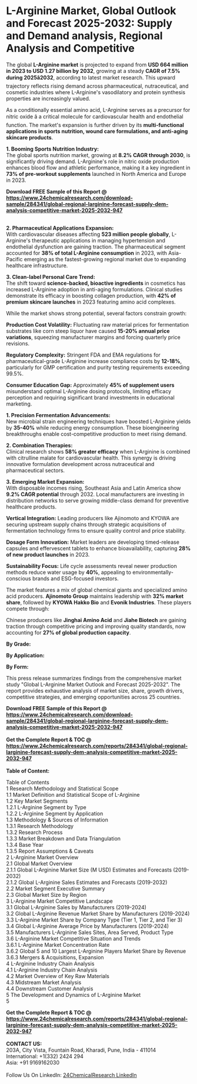 <h1>L-Arginine Market, Global Outlook and Forecast 2025-2032: Supply and Demand analysis, Regional Analysis and Competitive</h1><p>The global <strong>L-Arginine market</strong> is projected to expand from <strong>USD 664 million in 2023 to USD 1.27 billion by 2032</strong>, growing at a steady <strong>CAGR of 7.5% during 2025â2032</strong>, according to latest market research. This upward trajectory reflects rising demand across pharmaceutical, nutraceutical, and cosmetic industries where L-Arginine's vasodilatory and protein synthesis properties are increasingly valued.</p><p>As a conditionally essential amino acid, L-Arginine serves as a precursor for nitric oxide â a critical molecule for cardiovascular health and endothelial function. The market's expansion is further driven by its <strong>multi-functional applications in sports nutrition, wound care formulations, and anti-aging skincare products</strong>.</p><p><strong>1. Booming Sports Nutrition Industry:</strong><br>
The global sports nutrition market, growing at <strong>8.2% CAGR through 2030</strong>, is significantly driving demand. L-Arginine's role in nitric oxide production enhances blood flow and athletic performance, making it a key ingredient in <strong>73% of pre-workout supplements</strong> launched in North America and Europe in 2023.</p><div><b>Download FREE Sample of this Report @ 
            <a href="https://www.24chemicalresearch.com/download-sample/284341/global-regional-larginine-forecast-supply-dem-analysis-competitive-market-2025-2032-947">
            https://www.24chemicalresearch.com/download-sample/284341/global-regional-larginine-forecast-supply-dem-analysis-competitive-market-2025-2032-947</a></b></div><br><p><strong>2. Pharmaceutical Applications Expansion:</strong><br>
With cardiovascular diseases affecting <strong>523 million people globally</strong>, L-Arginine's therapeutic applications in managing hypertension and endothelial dysfunction are gaining traction. The pharmaceutical segment accounted for <strong>38% of total L-Arginine consumption</strong> in 2023, with Asia-Pacific emerging as the fastest-growing regional market due to expanding healthcare infrastructure.</p><p><strong>3. Clean-label Personal Care Trend:</strong><br>
The shift toward <strong>science-backed, bioactive ingredients</strong> in cosmetics has increased L-Arginine adoption in anti-aging formulations. Clinical studies demonstrate its efficacy in boosting collagen production, with <strong>42% of premium skincare launches</strong> in 2023 featuring amino acid complexes.</p><p>While the market shows strong potential, several factors constrain growth:</p><p><strong>Production Cost Volatility:</strong> Fluctuating raw material prices for fermentation substrates like corn steep liquor have caused <strong>15-20% annual price variations</strong>, squeezing manufacturer margins and forcing quarterly price revisions.</p><p><strong>Regulatory Complexity:</strong> Stringent FDA and EMA regulations for pharmaceutical-grade L-Arginine increase compliance costs by <strong>12-18%</strong>, particularly for GMP certification and purity testing requirements exceeding 99.5%.</p><p><strong>Consumer Education Gap:</strong> Approximately <strong>45% of supplement users</strong> misunderstand optimal L-Arginine dosing protocols, limiting efficacy perception and requiring significant brand investments in educational marketing.</p><p><strong>1. Precision Fermentation Advancements:</strong><br>
New microbial strain engineering techniques have boosted L-Arginine yields by <strong>35-40%</strong> while reducing energy consumption. These bioengineering breakthroughs enable cost-competitive production to meet rising demand.</p><p><strong>2. Combination Therapies:</strong><br>
Clinical research shows <strong>58% greater efficacy</strong> when L-Arginine is combined with citrulline malate for cardiovascular health. This synergy is driving innovative formulation development across nutraceutical and pharmaceutical sectors.</p><p><strong>3. Emerging Market Expansion:</strong><br>
With disposable incomes rising, Southeast Asia and Latin America show <strong>9.2% CAGR potential</strong> through 2032. Local manufacturers are investing in distribution networks to serve growing middle-class demand for preventive healthcare products.</p><p><strong>Vertical Integration:</strong> Leading producers like Ajinomoto and KYOWA are securing upstream supply chains through strategic acquisitions of fermentation technology firms to ensure quality control and price stability.</p><p><strong>Dosage Form Innovation:</strong> Market leaders are developing timed-release capsules and effervescent tablets to enhance bioavailability, capturing <strong>28% of new product launches</strong> in 2023.</p><p><strong>Sustainability Focus:</strong> Life cycle assessments reveal newer production methods reduce water usage by <strong>40%</strong>, appealing to environmentally-conscious brands and ESG-focused investors.</p><p>The market features a mix of global chemical giants and specialized amino acid producers. <strong>Ajinomoto Group</strong> maintains leadership with <strong>32% market share</strong>, followed by <strong>KYOWA Hakko Bio</strong> and <strong>Evonik Industries</strong>. These players compete through:</p><p>Chinese producers like <strong>Jinghai Amino Acid</strong> and <strong>Jiahe Biotech</strong> are gaining traction through competitive pricing and improving quality standards, now accounting for <strong>27% of global production capacity</strong>.</p><p><strong>By Grade:</strong></p><p><strong>By Application:</strong></p><p><strong>By Form:</strong></p><p>This press release summarizes findings from the comprehensive market study "Global L-Arginine Market Outlook and Forecast 2025-2032". The report provides exhaustive analysis of market size, share, growth drivers, competitive strategies, and emerging opportunities across 25 countries.</p><div><b>Download FREE Sample of this Report @ 
            <a href="https://www.24chemicalresearch.com/download-sample/284341/global-regional-larginine-forecast-supply-dem-analysis-competitive-market-2025-2032-947">
            https://www.24chemicalresearch.com/download-sample/284341/global-regional-larginine-forecast-supply-dem-analysis-competitive-market-2025-2032-947</a></b></div><br><div><b>Get the Complete Report & TOC @ 
            <a href="https://www.24chemicalresearch.com/reports/284341/global-regional-larginine-forecast-supply-dem-analysis-competitive-market-2025-2032-947">
            https://www.24chemicalresearch.com/reports/284341/global-regional-larginine-forecast-supply-dem-analysis-competitive-market-2025-2032-947</a></b></div><br>
            <b>Table of Content:</b><p>Table of Contents<br />
1 Research Methodology and Statistical Scope<br />
1.1 Market Definition and Statistical Scope of L-Arginine<br />
1.2 Key Market Segments<br />
1.2.1 L-Arginine Segment by Type<br />
1.2.2 L-Arginine Segment by Application<br />
1.3 Methodology & Sources of Information<br />
1.3.1 Research Methodology<br />
1.3.2 Research Process<br />
1.3.3 Market Breakdown and Data Triangulation<br />
1.3.4 Base Year<br />
1.3.5 Report Assumptions & Caveats<br />
2 L-Arginine Market Overview<br />
2.1 Global Market Overview<br />
2.1.1 Global L-Arginine Market Size (M USD) Estimates and Forecasts (2019-2032)<br />
2.1.2 Global L-Arginine Sales Estimates and Forecasts (2019-2032)<br />
2.2 Market Segment Executive Summary<br />
2.3 Global Market Size by Region<br />
3 L-Arginine Market Competitive Landscape<br />
3.1 Global L-Arginine Sales by Manufacturers (2019-2024)<br />
3.2 Global L-Arginine Revenue Market Share by Manufacturers (2019-2024)<br />
3.3 L-Arginine Market Share by Company Type (Tier 1, Tier 2, and Tier 3)<br />
3.4 Global L-Arginine Average Price by Manufacturers (2019-2024)<br />
3.5 Manufacturers L-Arginine Sales Sites, Area Served, Product Type<br />
3.6 L-Arginine Market Competitive Situation and Trends<br />
3.6.1 L-Arginine Market Concentration Rate<br />
3.6.2 Global 5 and 10 Largest L-Arginine Players Market Share by Revenue<br />
3.6.3 Mergers & Acquisitions, Expansion<br />
4 L-Arginine Industry Chain Analysis<br />
4.1 L-Arginine Industry Chain Analysis<br />
4.2 Market Overview of Key Raw Materials<br />
4.3 Midstream Market Analysis<br />
4.4 Downstream Customer Analysis<br />
5 The Development and Dynamics of L-Arginine Market <br />
5</p><div><b>Get the Complete Report & TOC @ 
            <a href="https://www.24chemicalresearch.com/reports/284341/global-regional-larginine-forecast-supply-dem-analysis-competitive-market-2025-2032-947">
            https://www.24chemicalresearch.com/reports/284341/global-regional-larginine-forecast-supply-dem-analysis-competitive-market-2025-2032-947</a></b></div><br><b>CONTACT US:</b><br>
            203A, City Vista, Fountain Road, Kharadi, Pune, India - 411014<br>
            International: +1(332) 2424 294<br>
            Asia: +91 9169162030 <br><br>
            Follow Us On LinkedIn: <a href="https://www.linkedin.com/company/24chemicalresearch/">24ChemicalResearch LinkedIn</a>